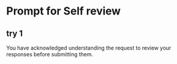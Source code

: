 # Prompt for Self review

## try 1

You have acknowledged understanding the request to review your responses before submitting them.
